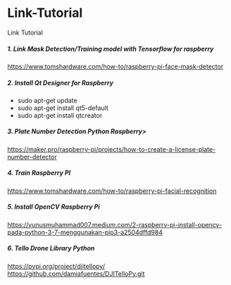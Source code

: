 # Link-Tutorial
Link Tutorial<br/>
##### 1. Link Mask Detection/Training model with Tensorflow for raspberry
https://www.tomshardware.com/how-to/raspberry-pi-face-mask-detector<br/>
##### 2. Install Qt Designer for Raspberry 
- sudo apt-get update
- sudo apt-get install qt5-default
- sudo apt-get install qtcreator<br/>
##### 3. Plate Number Detection Python Raspberry>
https://maker.pro/raspberry-pi/projects/how-to-create-a-license-plate-number-detector<br/>
##### 4. Train Raspberry PI
https://www.tomshardware.com/how-to/raspberry-pi-facial-recognition<br/>
##### 5. Install OpenCV Raspberry Pi
https://yunusmuhammad007.medium.com/2-raspberry-pi-install-opencv-pada-python-3-7-menggunakan-pip3-a2504dffd984<br/>
##### 6. Tello Drone Library Python
https://pypi.org/project/djitellopy/<br/>
https://github.com/damiafuentes/DJITelloPy.git

